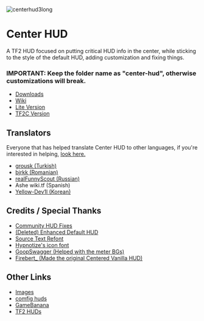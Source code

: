 ![centerhud3long](https://github.com/Rorriis/center-hud/assets/97610612/fe6e4ca8-e06e-4940-9ef7-aa191a214106) 
  <h1>Center HUD</h1>
  A TF2 HUD focused on putting critical HUD info in the center, while sticking to the style of the default HUD, adding customization and fixing things.
  <h3><b>IMPORTANT: Keep the folder name as "center-hud", otherwise customizations will break.</b></h3>
  
  - <a href="https://github.com/Rorriis/center-hud/releases">Downloads</a>
  - <a href="https://github.com/Rorriis/center-hud/wiki">Wiki</a>
  - <a href="https://github.com/Rorriis/center-hud/tree/lite">Lite Version</a>
  - <a href="https://github.com/Rorriis/center-hud/tree/tf2c">TF2C Version</a>
  
  <h2>Translators</h2>
  
  Everyone that has helped translate Center HUD to other languages, if you're interested in helping, <a href="https://github.com/Rorriis/center-hud/wiki/Translating">look here.</a>
  
  - <a href="https://github.com/grousk">grousk (Turkish)</a>
  - <a href="https://steamcommunity.com/id/bambambambrrrbrrrboopboop/">bjrkk (Romanian)</a>
  - <a href="https://github.com/realFunnyScout">realFunnyScout (Russian)</a>
  - Ashe wiki.tf (Spanish)
  - <a href="https://github.com/Yellow-Dev1l">Yellow-Dev1l (Korean)</a>
  
  <h2>Credits / Special Thanks</h2>
  
  - <a href="https://github.com/CriticalFlaw/TF2HUD.Fixes">Community HUD Fixes</a>
  - <a href="https://gamebanana.com/mods/385807">(Deleted) Enhanced Default HUD</a>
  - <a href="https://gamebanana.com/mods/314848">Source Text Refont</a>
  - <a href="https://github.com/Hypnootize/TF2-HUD-Icons">Hypnotize's icon font</a>
  - <a href="https://gamebanana.com/members/1672887">GoopSwagger (Helped with the meter BGs)</a>
  - <a href="https://gamebanana.com/members/1767717">Firebert_ (Made the original Centered Vanilla HUD)</a>
  
  <h2>Other Links</h2>
  
  - <a href="https://imgur.com/a/NLdQS6O">Images</a>
  - <a href="https://comfig.app/huds/page/center-hud/">comfig huds</a>
  - <a href="https://gamebanana.com/mods/485626">GameBanana</a>
  - <a href="https://tf2huds.dev/hud/Center-Hud">TF2 HUDs</a>
